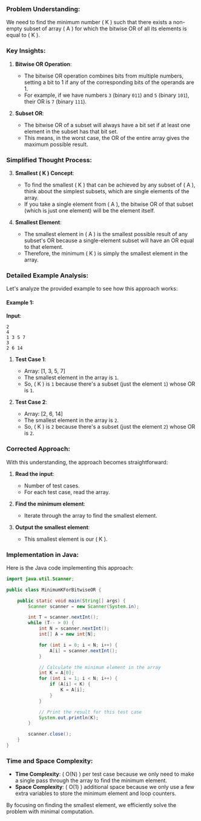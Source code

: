 ### Problem Understanding:

We need to find the minimum number \( K \) such that there exists a non-empty subset of array \( A \) for which the bitwise OR of all its elements is equal to \( K \).

### Key Insights:

1. **Bitwise OR Operation**:
    - The bitwise OR operation combines bits from multiple numbers, setting a bit to 1 if any of the corresponding bits of the operands are 1.
    - For example, if we have numbers `3` (binary `011`) and `5` (binary `101`), their OR is `7` (binary `111`).

2. **Subset OR**:
    - The bitwise OR of a subset will always have a bit set if at least one element in the subset has that bit set.
    - This means, in the worst case, the OR of the entire array gives the maximum possible result.

### Simplified Thought Process:

3. **Smallest \( K \) Concept**:
    - To find the smallest \( K \) that can be achieved by any subset of \( A \), think about the simplest subsets, which are single elements of the array.
    - If you take a single element from \( A \), the bitwise OR of that subset (which is just one element) will be the element itself.

4. **Smallest Element**:
    - The smallest element in \( A \) is the smallest possible result of any subset's OR because a single-element subset will have an OR equal to that element.
    - Therefore, the minimum \( K \) is simply the smallest element in the array.

### Detailed Example Analysis:

Let's analyze the provided example to see how this approach works:

#### Example 1:

**Input**:
```
2
4
1 3 5 7
3
2 6 14
```

1. **Test Case 1**:
    - Array: [1, 3, 5, 7]
    - The smallest element in the array is `1`.
    - So, \( K \) is `1` because there's a subset (just the element `1`) whose OR is `1`.

2. **Test Case 2**:
    - Array: [2, 6, 14]
    - The smallest element in the array is `2`.
    - So, \( K \) is `2` because there's a subset (just the element `2`) whose OR is `2`.

### Corrected Approach:

With this understanding, the approach becomes straightforward:

1. **Read the input**:
    - Number of test cases.
    - For each test case, read the array.
    
2. **Find the minimum element**:
    - Iterate through the array to find the smallest element.

3. **Output the smallest element**:
    - This smallest element is our \( K \).

### Implementation in Java:

Here is the Java code implementing this approach:

```java
import java.util.Scanner;

public class MinimumKForBitwiseOR {

    public static void main(String[] args) {
        Scanner scanner = new Scanner(System.in);

        int T = scanner.nextInt();
        while (T-- > 0) {
            int N = scanner.nextInt();
            int[] A = new int[N];

            for (int i = 0; i < N; i++) {
                A[i] = scanner.nextInt();
            }

            // Calculate the minimum element in the array
            int K = A[0];
            for (int i = 1; i < N; i++) {
                if (A[i] < K) {
                    K = A[i];
                }
            }

            // Print the result for this test case
            System.out.println(K);
        }

        scanner.close();
    }
}
```

### Time and Space Complexity:

- **Time Complexity**: \( O(N) \) per test case because we only need to make a single pass through the array to find the minimum element.
- **Space Complexity**: \( O(1) \) additional space because we only use a few extra variables to store the minimum element and loop counters.

By focusing on finding the smallest element, we efficiently solve the problem with minimal computation.
